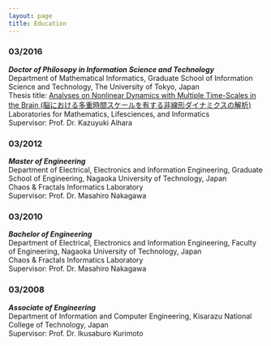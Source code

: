 ```yaml
---
layout: page
title: Education
---
```



### 03/2016
***Doctor of Philosopy in Information Science and Technology***  
Department of Mathematical Informatics, Graduate School of Information Science and Technology, The University of Tokyo, Japan  
Thesis title: [Analyses on Nonlinear Dynamics with Multiple Time-Scales in the Brain (脳における多重時間スケールを有する非線形ダイナミクスの解析)](https://repository.dl.itc.u-tokyo.ac.jp/records/48069#.YpSq21PmhPw)  
Laboratories for Mathematics, Lifesciences, and Informatics  
Supervisor: Prof. Dr. Kazuyuki Aihara

### 03/2012
***Master of Engineering***  
Department of Electrical, Electronics and Information Engineering, Graduate School of Engineering, Nagaoka University of Technology, Japan  
Chaos & Fractals Informatics Laboratory  
Supervisor: Prof. Dr. Masahiro Nakagawa

### 03/2010
***Bachelor of Engineering***  
Department of Electrical, Electronics and Information Engineering, Faculty of Engineering, Nagaoka University of Technology, Japan  
Chaos & Fractals Informatics Laboratory  
Supervisor: Prof. Dr. Masahiro Nakagawa

### 03/2008
***Associate of Engineering***  
Department of Information and Computer Engineering, Kisarazu National College of Technology, Japan  
Supervisor: Prof. Dr. Ikusaburo Kurimoto
